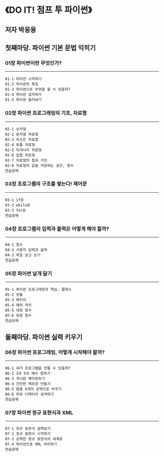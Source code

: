 《DO IT! 점프 투 파이썬》
========================
저자 박응용
------------------------
## 첫째마당. 파이썬 기본 문법 익히기


### 01장 파이썬이란 무엇인가?
- - -
    01-1 파이썬 시작하기
    01-2 파이썬의 특징
    01-3 파이썬으로 무엇을 할 수 있을까?
    01-4 파이썬 설치하기
    01-5 파이썬 둘러보기

### 02장 파이썬 프로그래밍의 기초, 자료형
- - -
    02-1 숫자형
    02-2 문자열 자료형
    02-3 리스트 자료형
    02-4 튜플 자료형
    02-5 딕셔너리 자료형
    02-6 집합 자료형
    02-7 자료형의 참과 거짓
    02-8 자료형의 값을 저장하는 공간, 변수
    연습문제

### 03장 프로그램의 구조를 쌓는다! 제어문
- - -
    03-1 if문
    03-2 while문
    03-3 for문
    연습문제

### 04장 프로그램의 입력과 출력은 어떻게 해야 할까?
- - -
    04-1 함수
    04-2 사용자 입력과 출력
    04-3 파일 읽고 쓰기
    연습문제

### 05장 파이썬 날개 달기
- - -
    05-1 파이썬 프로그래밍의 핵심, 클래스
    05-2 모듈
    05-3 패키지
    05-4 예외 처리
    05-5 내장 함수
    05-6 외장 함수
    연습문제

## 둘째마당. 파이썬 실력 키우기


### 06장 파이썬 프로그래밍, 어떻게 시작해야 할까?
- - -
    06-1 내가 프로그램을 만들 수 있을까?
    06-2 3과 5의 배수 합하기
    06-3 게시판 페이징하기
    06-4 간단한 메모장 만들기
    06-5 탭을 4개의 공백으로 바꾸기
    06-6 하위 디렉터리 검색하기
    연습문제

### 07장 파이썬 정규 표현식과 XML
- - -
    07-1 정규 표현식 살펴보기
    07-2 정규 표현식 시작하기
    07-3 강력한 정규 표현식의 세계로
    07-4 파이썬으로 XML 처리하기
    연습문제
